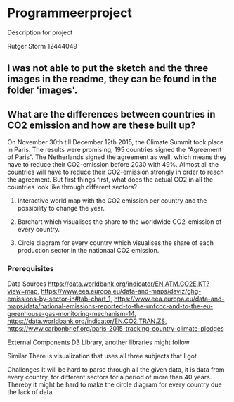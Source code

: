 # Programmeerproject
Description for project

Rutger Storm
12444049

## I was not able to put the sketch and the three images in the readme, they can be found in the folder 'images'.

## What are the differences between countries in CO2 emission and how are these built up?

On November 30th till December 12th 2015, the Climate Summit took place in Paris. The results were promising, 195 countries signed the “Agreement of Paris”. The Netherlands signed the agreement as well, which means they have to reduce their CO2-emission before 2030 with 49%. Almost all the countries will have to reduce their CO2-emission strongly in order to reach the agreement. But first things first, what does the actual CO2 in all the countries look like through different sectors?


1.	Interactive world map with the CO2 emission per country and the possibility to change the year. 

2.	Barchart which visualises the share to the worldwide CO2-emission of every country. 

3.	Circle diagram for every country which visualises the share of each production sector in the nationaal CO2 emission.

### Prerequisites
Data Sources
https://data.worldbank.org/indicator/EN.ATM.CO2E.KT?view=map, 
https://www.eea.europa.eu/data-and-maps/daviz/ghg-emissions-by-sector-in#tab-chart_1, 
https://www.eea.europa.eu/data-and-maps/data/national-emissions-reported-to-the-unfccc-and-to-the-eu-greenhouse-gas-monitoring-mechanism-14, 
https://data.worldbank.org/indicator/EN.CO2.TRAN.ZS, 
https://www.carbonbrief.org/paris-2015-tracking-country-climate-pledges



External Components
D3 Library, another libraries might follow


Similar
There is visualization that uses all three subjects that I got


Challenges
It will be hard to parse through all the given data, it is data from every country, for different sectors for a period of more than 40 years. Thereby it might be hard to make the circle diagram for every country due the lack of data.

















